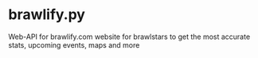 # brawlify.py
Web-API for brawlify.com website for brawlstars to get the most accurate stats, upcoming events, maps and more
